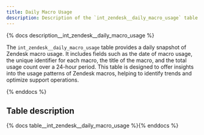 ```yaml
---
title: Daily Macro Usage
description: Description of the `int_zendesk__daily_macro_usage` table.
---
```


{% docs description__int_zendesk__daily_macro_usage %}

The `int_zendesk__daily_macro_usage` table provides a daily snapshot of Zendesk macro usage. It includes fields such as the date of macro usage, the unique identifier for each macro, the title of the macro, and the total usage count over a 24-hour period. This table is designed to offer insights into the usage patterns of Zendesk macros, helping to identify trends and optimize support operations.

{% enddocs %}

## Table description

{% docs table__int_zendesk__daily_macro_usage %}{% enddocs %}
